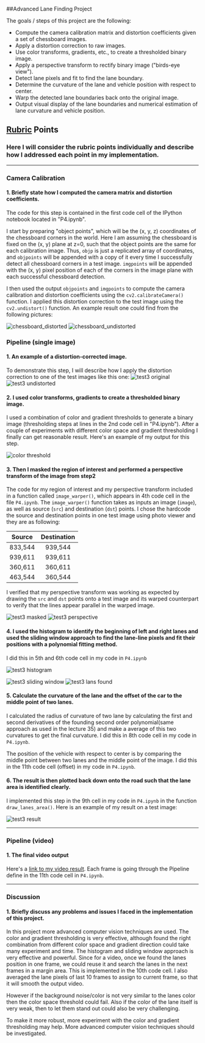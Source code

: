 ##Advanced Lane Finding Project

The goals / steps of this project are the following:

* Compute the camera calibration matrix and distortion coefficients given a set of chessboard images.
* Apply a distortion correction to raw images.
* Use color transforms, gradients, etc., to create a thresholded binary image.
* Apply a perspective transform to rectify binary image ("birds-eye view").
* Detect lane pixels and fit to find the lane boundary.
* Determine the curvature of the lane and vehicle position with respect to center.
* Warp the detected lane boundaries back onto the original image.
* Output visual display of the lane boundaries and numerical estimation of lane curvature and vehicle position.


## [Rubric](https://review.udacity.com/#!/rubrics/571/view) Points

### Here I will consider the rubric points individually and describe how I addressed each point in my implementation.  

---
### Camera Calibration

#### 1. Briefly state how I computed the camera matrix and distortion coefficients.

The code for this step is contained in the first code cell of the IPython notebook located in "P4.ipynb".  

I start by preparing "object points", which will be the (x, y, z) coordinates of the chessboard corners in the world. Here I am assuming the chessboard is fixed on the (x, y) plane at z=0, such that the object points are the same for each calibration image.  Thus, `objp` is just a replicated array of coordinates, and `objpoints` will be appended with a copy of it every time I successfully detect all chessboard corners in a test image.  `imgpoints` will be appended with the (x, y) pixel position of each of the corners in the image plane with each successful chessboard detection.  

I then used the output `objpoints` and `imgpoints` to compute the camera calibration and distortion coefficients using the `cv2.calibrateCamera()` function.  I applied this distortion correction to the test image using the `cv2.undistort()` function. An example result one could find from the following pictures:

![chessboard_distorted](./output_images/chessboard_distorted.png)
![chessboard_undistorted](./output_images/chessboard_undistorted.png)

### Pipeline (single image)

#### 1. An example of a distortion-corrected image.

To demonstrate this step, I will describe how I apply the distortion correction to one of the test images like this one:
![test3 original](./output_images/test3_orig.png)
![test3 undistorted](./output_images/test3_undist.png)

#### 2. I used color transforms, gradients to create a thresholded binary image.

I used a combination of color and gradient thresholds to generate a binary image (thresholding steps at lines in the 2nd code cell in "P4.ipynb").  After a couple of experiments with different color space and  gradient thresholding I finally can get reasonable result. Here's an example of my output for this step.

![color threshold](./output_images/test3_colorthreshold.png)

#### 3. Then I masked the region of interest and performed a perspective transform of the image from step2

The code for my region of interest and my perspective transform included in a function called `image_warper()`, which appears in 4th code cell in the file `P4.ipynb`. The `image_warper()` function takes as inputs an image (`image`), as well as source (`src`) and destination (`dst`) points.  I chose the hardcode the source and destination points in one test image using photo viewer and they are as following:

| Source        | Destination   |
|:-------------:|:-------------:|
| 833,544     | 939,544       |
| 939,611     | 939,611      |
| 360,611    | 360,611      |
| 463,544      | 360,544       |

I verified that my perspective transform was working as expected by drawing the `src` and `dst` points onto a test image and its warped counterpart to verify that the lines appear parallel in the warped image.

![test3 masked](./output_images/test3_masked.png)
![test3 perspective](./output_images/test3_perpective_transformed.png)

#### 4. I used the histogram to identify the beginning of left and right lanes and used the sliding window approach to find the lane-line pixels and fit their positions with a polynomial fitting method.

I did this in 5th and 6th code cell in my code in `P4.ipynb`

![test3 histogram](./output_images/test3_histogram.png)

![test3 sliding window](./output_images/test3_slidingwindow.png)
![test3 lans found](./output_images/test3_lanesfound.png)

#### 5. Calculate the curvature of the lane and the offset of the car to the middle point of two lanes.

I calculated the radius of curvature of two lane by calculating the first and second derivatives of the founding second order polynomial(same approach as used in the lecture 35) and make a average of this two curvatures to get the final curvature. I did this in 8th code cell in my code in `P4.ipynb`.

The position of the vehicle with respect to center is by comparing the middle point between two lanes and the middle point of the image. I did this in the 11th code cell (offset) in my code in `P4.ipynb`.

#### 6. The result is then plotted back down onto the road such that the lane area is identified clearly.

I implemented this step in the 9th cell in my code in `P4.ipynb` in the function `draw_lanes_area()`.  Here is an example of my result on a test image:

![test3 result](./output_images/test3_final_result.png)

---

### Pipeline (video)

#### 1. The final video output

Here's a [link to my video result](./project_video_output.mp4). Each frame is going through the Pipeline define in the 11th code cell in `P4.ipynb`.

---

### Discussion

#### 1. Briefly discuss any problems and issues I faced in the implementation of this project.

In this project more advanced computer vision techniques are used. The color and gradient thresholding is very effective, although found the right combination from different color space and gradient direction could take many experiment and time. The histogram and sliding window approach is very effective and powerful. Since for a video, once we found the lanes position in one frame, we could reuse it and search the lanes in the next frames in a margin area. This is implemented in the
10th code cell. I also averaged the lane pixels of last 10 frames to assign to current frame, so that it will smooth the output video.

However if the background noise/color is not very similar to the lanes color then the color space threshold could fail. Also if the color of the lane itself is very weak, then to let them stand out could also be very challenging.

To make it more robust, more experiment with the color and gradient thresholding may help. More advanced computer vision techniques should be investigated. 
